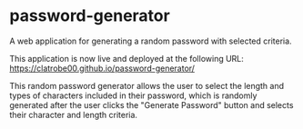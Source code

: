 # password-generator
A web application for generating a random password with selected criteria.

This application is now live and deployed at the following URL: https://clatrobe00.github.io/password-generator/

This random password generator allows the user to select the length and types of characters included in their password, which is randomly generated after the user clicks the "Generate Password" button and selects their character and length criteria.